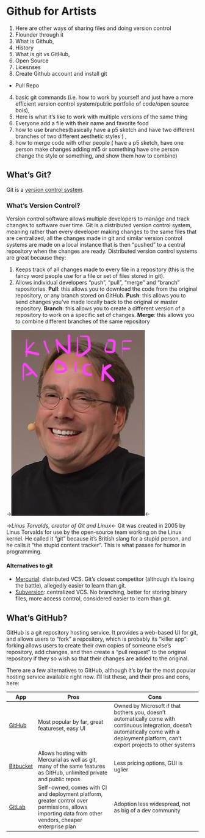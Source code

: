 # Github for Artists



1. Here are other ways of sharing files and doing version control
1. Flounder through it
2. What is Github,
  1. History
  2. What is git vs GitHub,
  3. Open Source
  1. Licesnses
  3. Create Github account and install git
  * Pull Repo
  4. basic git commands (i.e. how to work by yourself and just have a more efficient version control system/public portfolio of code/open source bois),
  1. Here is what it’s like to work with multiple versions of the same thing
  2. Everyone add a file with their name and favorite food
5.  how to use branches(basically have a p5 sketch and have two different branches of two different aesthetic styles ) ,
  6. how to merge code with other people ( have a p5 sketch, have one person make changes adding ml5 or something have one person change the style or something, and show them how to combine)

## What’s Git?
  Git is a [version control system](https://www.atlassian.com/git/tutorials/what-is-version-control).
### What’s Version Control?
  Version control software allows multiple developers to manage and track changes to software over time. Git is a distributed version control system, meaning rather than every developer making changes to the same files that are centralized, all the changes made in git and similar version control systems are made on a local instance that is then “pushed” to a central repository when the changes are ready.
  Distributed version control systems are great because they:
  1. Keeps track of all changes made to every file in a repository (this is the fancy word people use for a file or set of files stored in git).
  2. Allows individual developers “push”, “pull”, “merge” and “branch” repositories.
  **Pull**: this allows you to download the code from the original repository, or any branch stored on GitHub.
  **Push**: this allows you to send changes you’ve made locally back to the original or master repository.
  **Branch**: this allows you to create a different version of a repository to work on a specific set of changes.
  **Merge**: this allows you to combine different branches of the same repository

->![Linus Torvalds](img/linus.jpg)<-

->*Linus Torvalds, creator of Git and Linux*<-
  Git was created in 2005 by Linus Torvalds for use by the open-source team working on the Linux kernel. He called it “git” because it’s British slang for a stupid person, and he calls it “the stupid content tracker”. This is what passes for humor in programming.

#### Alternatives to git
  * [Mercurial](https://www.mercurial-scm.org/): distributed VCS. Git’s closest competitor (although it’s losing the battle), allegedly easier to learn than git.
  * [Subversion](https://subversion.apache.org/): centralized VCS. No branching, better for storing binary files, more access control, considered easier to learn than git.


## What’s GitHub?

  GitHub is a git repository hosting service. It provides a web-based UI for git, and allows users to “fork” a repository, which is probably its “killer app”: forking allows users to create their own copies of someone else’s repository, add changes, and then create a “pull request” to the original repository if they so wish so that their changes are added to the original.

  There are a few alternatives to GitHub, although it’s by far the most popular hosting service available right now. I’ll list these, and their pros and cons, here:

| App | Pros | Cons |
| ------| ------| ------ |
| [GitHub](github.com)                | Most popular by far, great featureset, easy UI | Owned by Microsoft if that bothers you, doesn’t automatically come with continuous integration, doesn’t automatically come with a deployment platform, can’t export projects to other systems |
| [Bitbucket](https://bitbucket.org/) | Allows hosting with Mercurial as well as git, many of the same features as GitHub, unlimited private and public repos | Less pricing options, GUI is uglier |
| [GitLab](https://gitlab.com)        | Self-owned, comes with CI and deployment platform, greater control over permissions, allows importing data from other vendors, cheaper enterprise plan | Adoption less widespread, not as big of a dev community |


